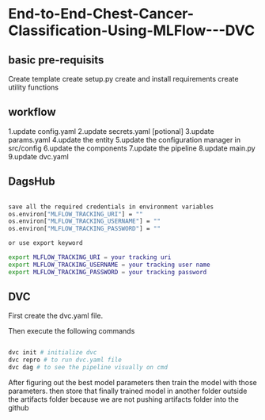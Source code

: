 # End-to-End-Chest-Cancer-Classification-Using-MLFlow---DVC

## basic pre-requisits
Create template
create setup.py
create and install requirements
create utility functions

## workflow
1.update config.yaml
2.update secrets.yaml [potional]
3.update params.yaml
4.update the entity
5.update the configuration manager in src/config
6.update the components
7.update the pipeline
8.update main.py
9.update dvc.yaml

## DagsHub

```bash

save all the required credentials in environment variables
os.environ["MLFLOW_TRACKING_URI"] = ""
os.environ["MLFLOW_TRACKING_USERNAME"] = ""
os.environ["MLFLOW_TRACKING_PASSWORD"] = ""

or use export keyword

export MLFLOW_TRACKING_URI = your tracking uri
export MLFLOW_TRACKING_USERNAME = your tracking user name
export MLFLOW_TRACKING_PASSWORD = your tracking password

```

## DVC

First create the dvc.yaml file.

Then execute the following commands

```bash

dvc init # initialize dvc
dvc repro # to run dvc.yaml file
dvc dag # to see the pipeline visually on cmd

```

After figuring out the best model parameters then train the model with those parameters.
then store that finally trained model in another folder outside the artifacts folder because we are not pushing artifacts folder into the github